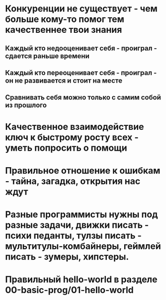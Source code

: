 # Конкуренции не существует - чем больше кому-то помог тем качественнее твои знания
## Каждый кто недооценивает себя - проиграл - сдается раньше времени
## Каждый кто переоценивает себя - проиграл - он не развивается и стоит на месте
## Сравнивать себя можно только с самим собой из прошлого
# Качественное взаимодействие ключ к быстрому росту всех - уметь попросить о помощи
# Правильное отношение к ошибкам - тайна, загадка, открытия нас ждут
# Разные программисты нужны под разные задачи, движки писать - психи педанты, тулзы писать - мультитулы-комбайнеры, геймлей писать - зумеры, хипстеры.
# Правильный hello-world в разделе 00-basic-prog/01-hello-world 
